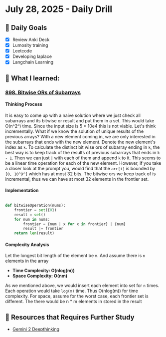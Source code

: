 # July 28, 2025 - Daily Drill

## 🎯 Daily Goals

- [x] Review Anki Deck
- [x] Lumosity training
- [x] Leetcode
- [x] Developing laplace
- [x] Langchain Learning

## 📝 What I learned:

### [898. Bitwise ORs of Subarrays](https://leetcode.com/problems/bitwise-ors-of-subarrays/description/?envType=daily-question&envId=2025-07-31)

#### Thinking Process

It is easy to come up with a naive solution where we just check all subarrays and its bitwise or result and put them in a set. This would take O(n^2^) time. Since the input size is 5 * 10e4 this is not viable. Let's think incrementally. What if we know the solution of unique results of the previous arrays? With a new element coming in, we are only interested in the subarrays that ends with the new element. Denote the new element's index as `k`. To calculate the distinct bit wise ors of subarray ending in `k`, the best way is to keep track of the results of previous subarrays that ends in `k - 1`. Then we can just `|` with each of them and append `k` to it. This seems to be a linear time operation for each of the new element. However, if you take a closer look at the prompt you, would find that the `arr[i]` is bounded by `[0, 10^9^]` which has at most 32 bits. The bitwise ors we keep track of is incremental, thus we can have at most 32 elements in the frontier set. 

#### Implementation

```python

def bitwiseOperation(nums):
    frontier = set({0})
    result = set()
    for num in nums:
        frontier = {num | x for x in frontier} | {num}
        result |= frontier
    return len(result)
```

#### Complexity Analysis

Let the longest bit length of the element be `m`. And assume there is `n` elements in the array

- **Time Complexity: O(nlog(m))**
- **Space Complexity: O(nm)**

As we mentioned above, we would insert each element into set for `n` times. Each operation would take `log(m)` time. Thus O(nlog(m)) for time complexity. For space, assume for the worst case, each frontier set is different. The there would be n * m elements in stored in the result



## 🚀 Resources that Requires Further Study

- [Gemini 2 Deepthinking](https://blog.google/products/gemini/gemini-2-5-deep-think/) 
